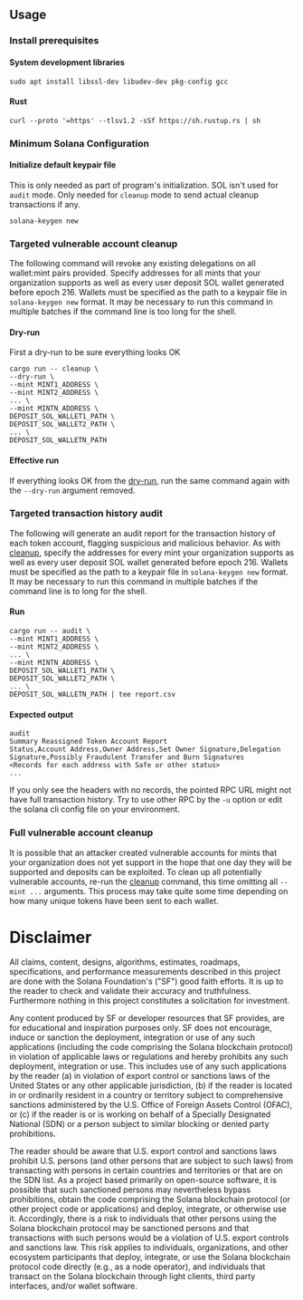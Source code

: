 ## Usage
### Install prerequisites
#### System development libraries
```
sudo apt install libssl-dev libudev-dev pkg-config gcc
```
#### Rust
```
curl --proto '=https' --tlsv1.2 -sSf https://sh.rustup.rs | sh
```
### Minimum Solana Configuration

#### Initialize default keypair file

This is only needed as part of program's initialization.
SOL isn't used for `audit` mode. Only needed for `cleanup` mode to send actual
cleanup transactions if any.

```
solana-keygen new
```

### Targeted vulnerable account cleanup
The following command will revoke any existing delegations on all wallet:mint
pairs provided. Specify addresses for all mints that your organization supports
as well as every user deposit SOL wallet generated before epoch 216. Wallets
must be specified as the path to a keypair file in `solana-keygen new` format.
It may be necessary to run this command in multiple batches if the command line
is too long for the shell.
#### Dry-run
First a dry-run to be sure everything looks OK
```
cargo run -- cleanup \
--dry-run \
--mint MINT1_ADDRESS \
--mint MINT2_ADDRESS \
... \
--mint MINTN_ADDRESS \
DEPOSIT_SOL_WALLET1_PATH \
DEPOSIT_SOL_WALLET2_PATH \
... \
DEPOSIT_SOL_WALLETN_PATH
```
#### Effective run
If everything looks OK from the [dry-run](#dry-run), run the same command again
with the `--dry-run` argument removed.
### Targeted transaction history audit
The following will generate an audit report for the transaction history of each
token account, flagging suspicious and malicious behavior. As with
[cleanup](#targeted-vulnerable-account-cleanup), specify the addresses for every
mint your organization supports as well as every user deposit SOL wallet
generated before epoch 216. Wallets must be specified as the path to a keypair
file in `solana-keygen new` format. It may be necessary to run this command in
multiple batches if the command line is to long for the shell.
#### Run
```
cargo run -- audit \
--mint MINT1_ADDRESS \
--mint MINT2_ADDRESS \
... \
--mint MINTN_ADDRESS \
DEPOSIT_SOL_WALLET1_PATH \
DEPOSIT_SOL_WALLET2_PATH \
... \
DEPOSIT_SOL_WALLETN_PATH | tee report.csv
```
#### Expected output

```
audit
Summary Reassigned Token Account Report
Status,Account Address,Owner Address,Set Owner Signature,Delegation Signature,Possibly Fraudulent Transfer and Burn Signatures
<Records for each address with Safe or other status>
...
```

If you only see the headers with no records, the pointed RPC URL might not have
full transaction history. Try to use other RPC by the `-u` option or edit the
solana cli config file on your environment.

### Full vulnerable account cleanup
It is possible that an attacker created vulnerable accounts for mints that your
organization does not yet support in the hope that one day they will be supported
and deposits can be exploited. To clean up all potentially vulnerable accounts,
re-run the [cleanup](#targeted-vulnerable-account-cleanup) command, this time
omitting all `--mint ...` arguments. This process may take quite some time depending
on how many unique tokens have been sent to each wallet.

# Disclaimer

All claims, content, designs, algorithms, estimates, roadmaps,
specifications, and performance measurements described in this project
are done with the Solana Foundation's ("SF") good faith efforts. It is up to
the reader to check and validate their accuracy and truthfulness.
Furthermore nothing in this project constitutes a solicitation for
investment.

Any content produced by SF or developer resources that SF provides, are
for educational and inspiration purposes only. SF does not encourage,
induce or sanction the deployment, integration or use of any such
applications (including the code comprising the Solana blockchain
protocol) in violation of applicable laws or regulations and hereby
prohibits any such deployment, integration or use. This includes use of
any such applications by the reader (a) in violation of export control
or sanctions laws of the United States or any other applicable
jurisdiction, (b) if the reader is located in or ordinarily resident in
a country or territory subject to comprehensive sanctions administered
by the U.S. Office of Foreign Assets Control (OFAC), or (c) if the
reader is or is working on behalf of a Specially Designated National
(SDN) or a person subject to similar blocking or denied party
prohibitions.

The reader should be aware that U.S. export control and sanctions laws
prohibit U.S. persons (and other persons that are subject to such laws)
from transacting with persons in certain countries and territories or
that are on the SDN list. As a project based primarily on open-source
software, it is possible that such sanctioned persons may nevertheless
bypass prohibitions, obtain the code comprising the Solana blockchain
protocol (or other project code or applications) and deploy, integrate,
or otherwise use it. Accordingly, there is a risk to individuals that
other persons using the Solana blockchain protocol may be sanctioned
persons and that transactions with such persons would be a violation of
U.S. export controls and sanctions law. This risk applies to
individuals, organizations, and other ecosystem participants that
deploy, integrate, or use the Solana blockchain protocol code directly
(e.g., as a node operator), and individuals that transact on the Solana
blockchain through light clients, third party interfaces, and/or wallet
software.

